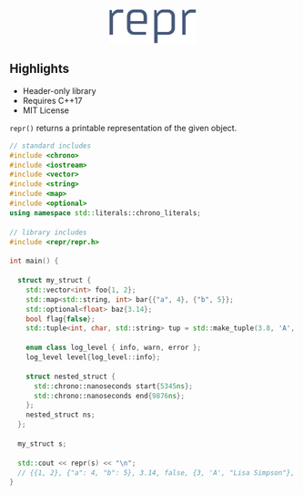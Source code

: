 <p align="center">
  <img height="60" src="img/logo.png"/> 
</p>

## Highlights

* Header-only library
* Requires C++17
* MIT License

`repr()` returns a printable representation of the given object.

```cpp
// standard includes
#include <chrono>
#include <iostream>
#include <vector>
#include <string>
#include <map>
#include <optional>
using namespace std::literals::chrono_literals;

// library includes
#include <repr/repr.h>

int main() {
  
  struct my_struct {
    std::vector<int> foo{1, 2};
    std::map<std::string, int> bar{{"a", 4}, {"b", 5}};
    std::optional<float> baz{3.14};
    bool flag{false};
    std::tuple<int, char, std::string> tup = std::make_tuple(3.8, 'A', "Lisa Simpson");

    enum class log_level { info, warn, error };
    log_level level{log_level::info}; 

    struct nested_struct {
      std::chrono::nanoseconds start{5345ns};
      std::chrono::nanoseconds end{9876ns};
    };
    nested_struct ns;
  };

  my_struct s;
  
  std::cout << repr(s) << "\n";
  // {{1, 2}, {"a": 4, "b": 5}, 3.14, false, {3, 'A', "Lisa Simpson"}, info, {5345ns, 9876ns}}
}
```
